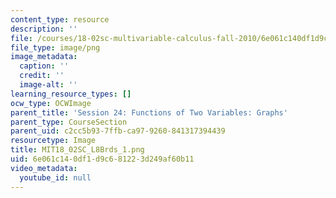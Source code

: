 ```yaml
---
content_type: resource
description: ''
file: /courses/18-02sc-multivariable-calculus-fall-2010/6e061c140df1d9c681223d249af60b11_MIT18_02SC_L8Brds_1.png
file_type: image/png
image_metadata:
  caption: ''
  credit: ''
  image-alt: ''
learning_resource_types: []
ocw_type: OCWImage
parent_title: 'Session 24: Functions of Two Variables: Graphs'
parent_type: CourseSection
parent_uid: c2cc5b93-7ffb-ca97-9260-841317394439
resourcetype: Image
title: MIT18_02SC_L8Brds_1.png
uid: 6e061c14-0df1-d9c6-8122-3d249af60b11
video_metadata:
  youtube_id: null
---
```

